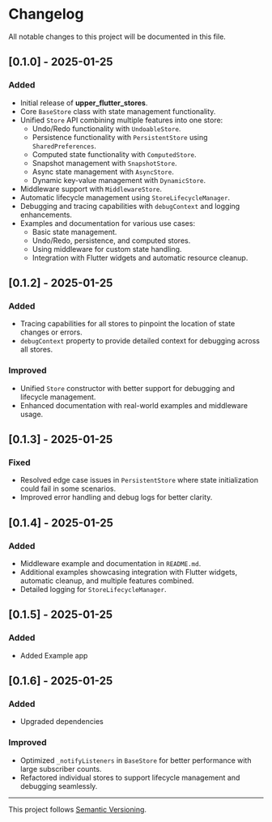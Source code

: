# Changelog

All notable changes to this project will be documented in this file.

## [0.1.0] - 2025-01-25
### Added
- Initial release of **upper_flutter_stores**.
- Core `BaseStore` class with state management functionality.
- Unified `Store` API combining multiple features into one store:
  - Undo/Redo functionality with `UndoableStore`.
  - Persistence functionality with `PersistentStore` using `SharedPreferences`.
  - Computed state functionality with `ComputedStore`.
  - Snapshot management with `SnapshotStore`.
  - Async state management with `AsyncStore`.
  - Dynamic key-value management with `DynamicStore`.
- Middleware support with `MiddlewareStore`.
- Automatic lifecycle management using `StoreLifecycleManager`.
- Debugging and tracing capabilities with `debugContext` and logging enhancements.
- Examples and documentation for various use cases:
  - Basic state management.
  - Undo/Redo, persistence, and computed stores.
  - Using middleware for custom state handling.
  - Integration with Flutter widgets and automatic resource cleanup.

## [0.1.2] - 2025-01-25
### Added
- Tracing capabilities for all stores to pinpoint the location of state changes or errors.
- `debugContext` property to provide detailed context for debugging across all stores.

### Improved
- Unified `Store` constructor with better support for debugging and lifecycle management.
- Enhanced documentation with real-world examples and middleware usage.

## [0.1.3] - 2025-01-25
### Fixed
- Resolved edge case issues in `PersistentStore` where state initialization could fail in some scenarios.
- Improved error handling and debug logs for better clarity.

## [0.1.4] - 2025-01-25
### Added
- Middleware example and documentation in `README.md`.
- Additional examples showcasing integration with Flutter widgets, automatic cleanup, and multiple features combined.
- Detailed logging for `StoreLifecycleManager`.

## [0.1.5] - 2025-01-25
### Added
- Added Example app

## [0.1.6] - 2025-01-25
### Added
- Upgraded dependencies

### Improved
- Optimized `_notifyListeners` in `BaseStore` for better performance with large subscriber counts.
- Refactored individual stores to support lifecycle management and debugging seamlessly.

---

This project follows [Semantic Versioning](https://semver.org/).

